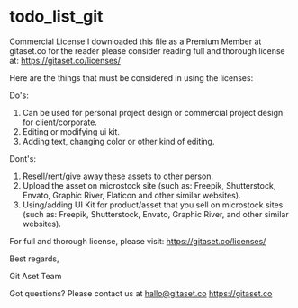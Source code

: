 # todo_list_git

Commercial License
I downloaded this file as a Premium Member at gitaset.co
for the reader please consider reading full and thorough license at:
https://gitaset.co/licenses/

Here are the things that must be considered in using the licenses:

Do's:
1. Can be used for personal project design or commercial project design for client/corporate.
2. Editing or modifying ui kit.
3. Adding text, changing color or other kind of editing.

Dont's:
1. Resell/rent/give away these assets to other person.
2. Upload the asset on microstock site (such as: Freepik, Shutterstock, Envato, Graphic River, Flaticon and other similar websites).
3. Using/adding UI Kit for product/asset that you sell on microstock sites (such as: Freepik, Shutterstock, Envato, Graphic River, and other similar websites).

For full and thorough license, please visit:
https://gitaset.co/licenses/


Best regards,

Git Aset Team

Got questions?
Please contact us at hallo@gitaset.co
https://gitaset.co
